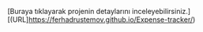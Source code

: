 [Buraya tıklayarak projenin detaylarını inceleyebilirsiniz.][(URL]https://ferhadrustemov.github.io/Expense-tracker/)

